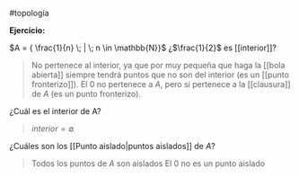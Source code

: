 #topología 

**Ejercicio:**

$A = { \frac{1}{n} \; | \; n \in \mathbb{N}}$
¿$\frac{1}{2}$ es [[interior]]?

>No pertenece al interior, ya que por muy pequeña que haga la [[bola abierta]] siempre tendrá puntos que no son del interior (es un [[punto fronterizo]]). 
>El $0$ no pertenece a $A$, pero si pertenece a la [[clausura]] de $A$ (es un punto fronterizo).

¿Cuál es el interior de A?

>$interior = \emptyset$

¿Cuáles son los [[Punto aislado|puntos aislados]] de $A$?

>Todos los puntos de $A$ son aislados
>El $0$ no es un punto aislado